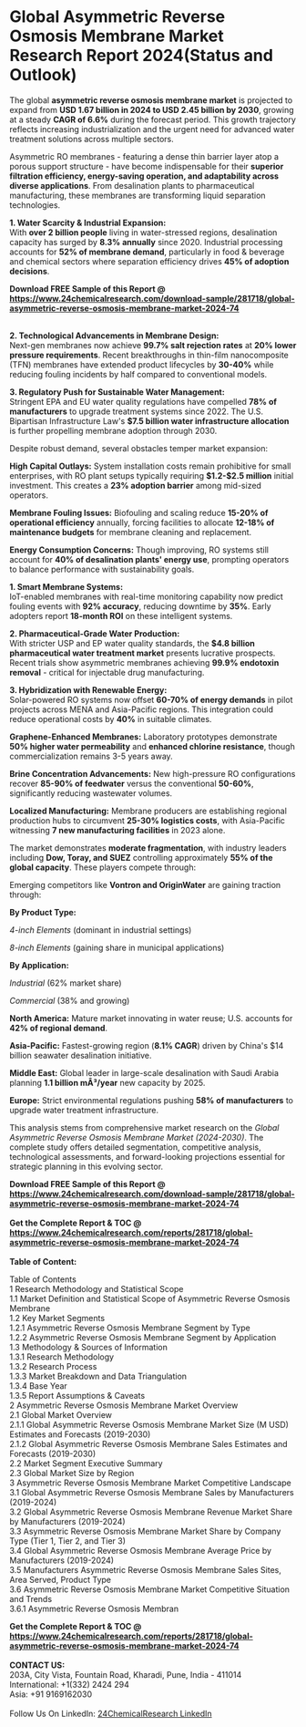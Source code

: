 <h1>Global Asymmetric Reverse Osmosis Membrane Market Research Report 2024(Status and Outlook)</h1><p>The global <strong>asymmetric reverse osmosis membrane market</strong> is projected to expand from <strong>USD 1.67 billion in 2024 to USD 2.45 billion by 2030</strong>, growing at a steady <strong>CAGR of 6.6%</strong> during the forecast period. This growth trajectory reflects increasing industrialization and the urgent need for advanced water treatment solutions across multiple sectors.</p><p>Asymmetric RO membranes - featuring a dense thin barrier layer atop a porous support structure - have become indispensable for their <strong>superior filtration efficiency, energy-saving operation, and adaptability across diverse applications</strong>. From desalination plants to pharmaceutical manufacturing, these membranes are transforming liquid separation technologies.</p><p><strong>1. Water Scarcity &amp; Industrial Expansion:</strong><br>
With <strong>over 2 billion people</strong> living in water-stressed regions, desalination capacity has surged by <strong>8.3% annually</strong> since 2020. Industrial processing accounts for <strong>52% of membrane demand</strong>, particularly in food &amp; beverage and chemical sectors where separation efficiency drives <strong>45% of adoption decisions</strong>.</p><div><b>Download FREE Sample of this Report @ 
            <a href="https://www.24chemicalresearch.com/download-sample/281718/global-asymmetric-reverse-osmosis-membrane-market-2024-74">
            https://www.24chemicalresearch.com/download-sample/281718/global-asymmetric-reverse-osmosis-membrane-market-2024-74</a></b></div><br><p><strong>2. Technological Advancements in Membrane Design:</strong><br>
Next-gen membranes now achieve <strong>99.7% salt rejection rates</strong> at <strong>20% lower pressure requirements</strong>. Recent breakthroughs in thin-film nanocomposite (TFN) membranes have extended product lifecycles by <strong>30-40%</strong> while reducing fouling incidents by half compared to conventional models.</p><p><strong>3. Regulatory Push for Sustainable Water Management:</strong><br>
Stringent EPA and EU water quality regulations have compelled <strong>78% of manufacturers</strong> to upgrade treatment systems since 2022. The U.S. Bipartisan Infrastructure Law's <strong>$7.5 billion water infrastructure allocation</strong> is further propelling membrane adoption through 2030.</p><p>Despite robust demand, several obstacles temper market expansion:</p><p><strong>High Capital Outlays:</strong> System installation costs remain prohibitive for small enterprises, with RO plant setups typically requiring <strong>$1.2-$2.5 million</strong> initial investment. This creates a <strong>23% adoption barrier</strong> among mid-sized operators.</p><p><strong>Membrane Fouling Issues:</strong> Biofouling and scaling reduce <strong>15-20% of operational efficiency</strong> annually, forcing facilities to allocate <strong>12-18% of maintenance budgets</strong> for membrane cleaning and replacement.</p><p><strong>Energy Consumption Concerns:</strong> Though improving, RO systems still account for <strong>40% of desalination plants' energy use</strong>, prompting operators to balance performance with sustainability goals.</p><p><strong>1. Smart Membrane Systems:</strong><br>
IoT-enabled membranes with real-time monitoring capability now predict fouling events with <strong>92% accuracy</strong>, reducing downtime by <strong>35%</strong>. Early adopters report <strong>18-month ROI</strong> on these intelligent systems.</p><p><strong>2. Pharmaceutical-Grade Water Production:</strong><br>
With stricter USP and EP water quality standards, the <strong>$4.8 billion pharmaceutical water treatment market</strong> presents lucrative prospects. Recent trials show asymmetric membranes achieving <strong>99.9% endotoxin removal</strong> - critical for injectable drug manufacturing.</p><p><strong>3. Hybridization with Renewable Energy:</strong><br>
Solar-powered RO systems now offset <strong>60-70% of energy demands</strong> in pilot projects across MENA and Asia-Pacific regions. This integration could reduce operational costs by <strong>40%</strong> in suitable climates.</p><p><strong>Graphene-Enhanced Membranes:</strong> Laboratory prototypes demonstrate <strong>50% higher water permeability</strong> and <strong>enhanced chlorine resistance</strong>, though commercialization remains 3-5 years away.</p><p><strong>Brine Concentration Advancements:</strong> New high-pressure RO configurations recover <strong>85-90% of feedwater</strong> versus the conventional <strong>50-60%</strong>, significantly reducing wastewater volumes.</p><p><strong>Localized Manufacturing:</strong> Membrane producers are establishing regional production hubs to circumvent <strong>25-30% logistics costs</strong>, with Asia-Pacific witnessing <strong>7 new manufacturing facilities</strong> in 2023 alone.</p><p>The market demonstrates <strong>moderate fragmentation</strong>, with industry leaders including <strong>Dow, Toray, and SUEZ</strong> controlling approximately <strong>55% of the global capacity</strong>. These players compete through:</p><p>Emerging competitors like <strong>Vontron and OriginWater</strong> are gaining traction through:</p><p><strong>By Product Type:</strong></p><p><em>4-inch Elements</em> (dominant in industrial settings)</p><p><em>8-inch Elements</em> (gaining share in municipal applications)</p><p><strong>By Application:</strong></p><p><em>Industrial</em> (62% market share)</p><p><em>Commercial</em> (38% and growing)</p><p><strong>North America:</strong> Mature market innovating in water reuse; U.S. accounts for <strong>42% of regional demand</strong>.</p><p><strong>Asia-Pacific:</strong> Fastest-growing region (<strong>8.1% CAGR</strong>) driven by China's $14 billion seawater desalination initiative.</p><p><strong>Middle East:</strong> Global leader in large-scale desalination with Saudi Arabia planning <strong>1.1 billion mÂ³/year</strong> new capacity by 2025.</p><p><strong>Europe:</strong> Strict environmental regulations pushing <strong>58% of manufacturers</strong> to upgrade water treatment infrastructure.</p><p>This analysis stems from comprehensive market research on the <em>Global Asymmetric Reverse Osmosis Membrane Market (2024-2030)</em>. The complete study offers detailed segmentation, competitive analysis, technological assessments, and forward-looking projections essential for strategic planning in this evolving sector.</p><div><b>Download FREE Sample of this Report @ 
            <a href="https://www.24chemicalresearch.com/download-sample/281718/global-asymmetric-reverse-osmosis-membrane-market-2024-74">
            https://www.24chemicalresearch.com/download-sample/281718/global-asymmetric-reverse-osmosis-membrane-market-2024-74</a></b></div><br><div><b>Get the Complete Report & TOC @ 
            <a href="https://www.24chemicalresearch.com/reports/281718/global-asymmetric-reverse-osmosis-membrane-market-2024-74">
            https://www.24chemicalresearch.com/reports/281718/global-asymmetric-reverse-osmosis-membrane-market-2024-74</a></b></div><br>
            <b>Table of Content:</b><p>Table of Contents<br />
 1 Research Methodology and Statistical Scope<br />
 1.1 Market Definition and Statistical Scope of Asymmetric Reverse Osmosis Membrane<br />
 1.2 Key Market Segments<br />
 1.2.1 Asymmetric Reverse Osmosis Membrane Segment by Type<br />
 1.2.2 Asymmetric Reverse Osmosis Membrane Segment by Application<br />
 1.3 Methodology & Sources of Information<br />
 1.3.1 Research Methodology<br />
 1.3.2 Research Process<br />
 1.3.3 Market Breakdown and Data Triangulation<br />
 1.3.4 Base Year<br />
 1.3.5 Report Assumptions & Caveats<br />
 2 Asymmetric Reverse Osmosis Membrane Market Overview<br />
 2.1 Global Market Overview<br />
 2.1.1 Global Asymmetric Reverse Osmosis Membrane Market Size (M USD) Estimates and Forecasts (2019-2030)<br />
 2.1.2 Global Asymmetric Reverse Osmosis Membrane Sales Estimates and Forecasts (2019-2030)<br />
 2.2 Market Segment Executive Summary<br />
 2.3 Global Market Size by Region<br />
 3 Asymmetric Reverse Osmosis Membrane Market Competitive Landscape<br />
 3.1 Global Asymmetric Reverse Osmosis Membrane Sales by Manufacturers (2019-2024)<br />
 3.2 Global Asymmetric Reverse Osmosis Membrane Revenue Market Share by Manufacturers (2019-2024)<br />
 3.3 Asymmetric Reverse Osmosis Membrane Market Share by Company Type (Tier 1, Tier 2, and Tier 3)<br />
 3.4 Global Asymmetric Reverse Osmosis Membrane Average Price by Manufacturers (2019-2024)<br />
 3.5 Manufacturers Asymmetric Reverse Osmosis Membrane Sales Sites, Area Served, Product Type<br />
 3.6 Asymmetric Reverse Osmosis Membrane Market Competitive Situation and Trends<br />
 3.6.1 Asymmetric Reverse Osmosis Membran</p><div><b>Get the Complete Report & TOC @ 
            <a href="https://www.24chemicalresearch.com/reports/281718/global-asymmetric-reverse-osmosis-membrane-market-2024-74">
            https://www.24chemicalresearch.com/reports/281718/global-asymmetric-reverse-osmosis-membrane-market-2024-74</a></b></div><br><b>CONTACT US:</b><br>
            203A, City Vista, Fountain Road, Kharadi, Pune, India - 411014<br>
            International: +1(332) 2424 294<br>
            Asia: +91 9169162030 <br><br>
            Follow Us On LinkedIn: <a href="https://www.linkedin.com/company/24chemicalresearch/">24ChemicalResearch LinkedIn</a>